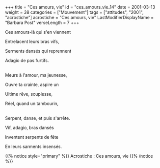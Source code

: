 +++
title = "Ces amours, vie"
id = "ces_amours_vie_14"
date = 2001-03-13
weight = 38
categories = ["Mouvement"]
tags = ["attitudes", "2001", "acrostiche"]
acrostiche = "Ces amours, vie"
LastModifierDisplayName = "Barbara Post"
verseLength = 7
+++

Ces amours-là qui s'en viennent

Entrelacent leurs bras vifs,

Serments dansés qui reprennent

Adagio de pas furtifs.

 \
Meurs à l'amour, ma jeunesse,

Ouvre ta crainte, aspire un

Ultime rêve, souplesse,

Réel, quand un tambourin,

 \
Serpent, danse, et puis s'arrête.

Vif, adagio, bras dansés

Inventent serpents de fête

En leurs sarments insensés.

{{% notice style="primary" %}}
Acrostiche : Ces amours, vie
{{% /notice %}}
